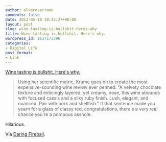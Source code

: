 ```yaml
---
author: alvaroserrano
comments: false
date: 2013-05-10 10:42:27+00:00
layout: post
slug: wine-tasting-is-bullshit-heres-why
title: Wine tasting is bullshit. Here's why.
wordpress_id: 1637173396
categories:
- Digital Life
post_format:
- Link
---
```


[Wine tasting is bullshit. Here's why.](http://io9.com/wine-tasting-is-bullshit-heres-why-496098276)



<blockquote>Using her scientific metric, Krume goes on to create the most expensive-sounding wine review ever penned: "A velvety chocolate texture and enticingly layered, yet creamy, nose, this wine abounds with focused cassis and a silky ruby finish. Lush, elegant, and nuanced. Pair with pork and shellfish." If that sentence made you yearn for a glass of classy red, congratulations, there's a very real chance you're a pompous asshole.</blockquote>



Hilarious.

Via [Daring Fireball](http://daringfireball.net/linked/2013/05/09/wine-tasting).
